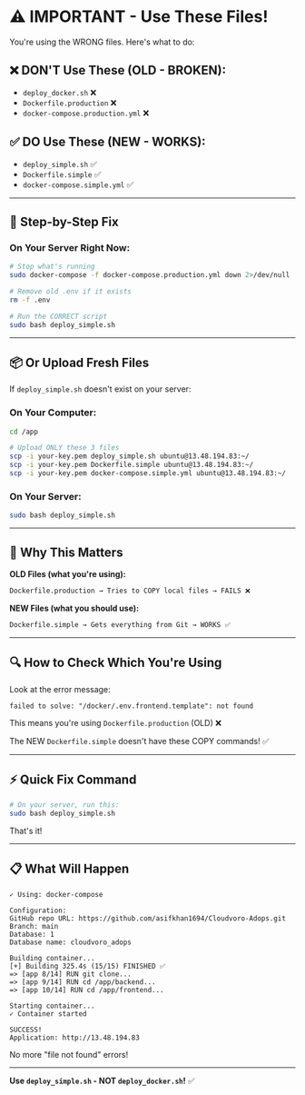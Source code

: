 # ⚠️ IMPORTANT - Use These Files!

You're using the WRONG files. Here's what to do:

## ❌ DON'T Use These (OLD - BROKEN):
- `deploy_docker.sh` ❌
- `Dockerfile.production` ❌
- `docker-compose.production.yml` ❌

## ✅ DO Use These (NEW - WORKS):
- `deploy_simple.sh` ✅
- `Dockerfile.simple` ✅
- `docker-compose.simple.yml` ✅

---

## 🚀 Step-by-Step Fix

### On Your Server Right Now:

```bash
# Stop what's running
sudo docker-compose -f docker-compose.production.yml down 2>/dev/null || true

# Remove old .env if it exists
rm -f .env

# Run the CORRECT script
sudo bash deploy_simple.sh
```

---

## 📦 Or Upload Fresh Files

If `deploy_simple.sh` doesn't exist on your server:

### On Your Computer:

```bash
cd /app

# Upload ONLY these 3 files
scp -i your-key.pem deploy_simple.sh ubuntu@13.48.194.83:~/
scp -i your-key.pem Dockerfile.simple ubuntu@13.48.194.83:~/
scp -i your-key.pem docker-compose.simple.yml ubuntu@13.48.194.83:~/
```

### On Your Server:

```bash
sudo bash deploy_simple.sh
```

---

## 🎯 Why This Matters

**OLD Files (what you're using):**
```bash
Dockerfile.production → Tries to COPY local files → FAILS ❌
```

**NEW Files (what you should use):**
```bash
Dockerfile.simple → Gets everything from Git → WORKS ✅
```

---

## 🔍 How to Check Which You're Using

Look at the error message:
```
failed to solve: "/docker/.env.frontend.template": not found
```

This means you're using `Dockerfile.production` (OLD) ❌

The NEW `Dockerfile.simple` doesn't have these COPY commands! ✅

---

## ⚡ Quick Fix Command

```bash
# On your server, run this:
sudo bash deploy_simple.sh
```

That's it!

---

## 📋 What Will Happen

```
✓ Using: docker-compose

Configuration:
GitHub repo URL: https://github.com/asifkhan1694/Cloudvoro-Adops.git
Branch: main
Database: 1
Database name: cloudvoro_adops

Building container...
[+] Building 325.4s (15/15) FINISHED ✅
=> [app 8/14] RUN git clone...
=> [app 9/14] RUN cd /app/backend...
=> [app 10/14] RUN cd /app/frontend...

Starting container...
✓ Container started

SUCCESS!
Application: http://13.48.194.83
```

No more "file not found" errors!

---

**Use `deploy_simple.sh` - NOT `deploy_docker.sh`!** ✅
